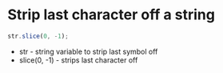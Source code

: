 # Strip last character off a string

```javascript
str.slice(0, -1); 
```

- str - string variable to strip last symbol off
- slice(0, -1) - strips last character off
